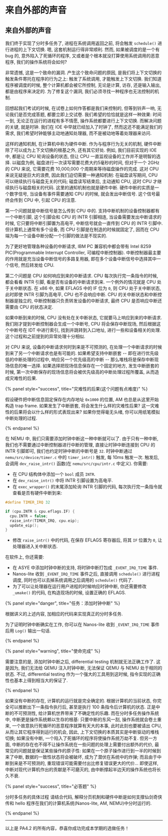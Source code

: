 # 来自外部的声音

## 来自外部的声音

我们终于实现了分时多任务了, 进程在系统调用返回之前, 将会触发 `schedule()` 进行进程的上下文切换. 嗯, 这套机制运行得非常顺利. 然而, 如果被调度的是一个有 bug 的, 意外陷入了死循环的程序, 又或者是个根本就没打算使用系统调用的恶意程序, 我们的操作系统将会如何?

非常遗憾, 这是一个致命的漏洞. 产生这个致命问题的原因, 是我们将上下文切换的触发条件寄托在程序的行为之上: 触发了系统调用, 才能触发上下文切换. 我们知道程序被调度的时候, 整个计算机都会被它所控制, 无论是计算, 访存, 还是输入输出, 都是由程序来决定的. 为了修复这个漏洞, 我们必须寻找一种程序也无法控制的机制.

回想起我们考试的时候, 在试卷上如何作答都是我们来控制的, 但等到铃声一响, 无论我们是否完成答题, 都要立即上交试卷. 我们希望的恰恰就是这样一种效果: 时间一到, 无论正在运行的进程有多不情愿, 操作系统都要进行上下文切换. 而解决问题的关键, 就是时钟. 我们在 IOE 中早就已经加入了时钟了, 然而这还不能满足我们的需求, 我们希望时钟能够主动地通知处理器, 而不是被动地等着处理器来访问.

这样的通知机制, 在计算机中称为硬件中断. 作为与程序行为无关的机制, 硬件中断除了可以成为上下文切换的根基之外, 还有其它好处. 例如, 我们目前实现的 IOE 中, 都是让 CPU 轮询设备的状态, 但让 CPU 一直监视设备的工作并不是明智的选择. 以磁盘为例, 磁盘进行一次读写需要花费大约5毫秒的时间, 但对于一个 2GHz 的 CPU 来说, 它需要花费 10,000,000 个周期来等待磁盘操作的完成. 这对 CPU 来说无疑是巨大的浪费, 因此我们迫切需要一种通知机制: 在磁盘读写期间, CPU 可以继续执行与磁盘无关的代码; 磁盘读写结束后, 主动通知 CPU, 这时 CPU 才继续执行与磁盘相关的代码. 这里的通知机制也就是硬件中断. 硬件中断的实质是一个数字信号, 当设备有事件需要通知 CPU 的时候, 就会发出中断信号. 这个信号最终会传到 CPU 中, 引起 CPU 的注意.

第一个问题就是中断信号是怎么传到 CPU 中的. 支持中断机制的设备控制器都有一个中断引脚, 这个引脚会和 CPU 的 INTR 引脚相连, 当设备需要发出中断请求的时候, 它只要将中断引脚置为高电平, 中断信号就会一直传到 CPU 的 INTR 引脚中. 但计算机上通常有多个设备, 而 CPU 引脚是在制造的时候就固定了, 因而在 CPU 端为每一个设备中断分配一个引脚的做法是不现实的.

为了更好地管理各种设备的中断请求, IBM PC 兼容机中都会带有 Intel 8259 PIC(Programmable Interrupt Controller, 可编程中断控制器). 中断控制器最主要的作用就是充当设备中断信号的多路复用器, 即在多个设备中断信号中选择其中一个信号, 然后转发给 CPU.

第二个问题是 CPU 如何响应到来的中断请求. CPU 每次执行完一条指令的时候, 都会看看 INTR 引脚, 看是否有设备的中断请求到来. 一个例外的情况就是 CPU 处于关中断状态. 在 x86 中, 如果 EFLAGS 中的 IF 位为 `0`, 则 CPU 处于关中断状态, 此时即使 INTR 引脚为高电平, CPU 也不会响应中断. CPU 的关中断状态和中断控制器是独立的, 中断控制器只负责转发设备的中断请求, 最终 CPU 是否响应中断还需要由 CPU 的状态决定.

如果中断到来的时候, CPU 没有处在关中断状态, 它就要马上响应到来的中断请求. 我们刚才提到中断控制器会生成一个中断号, CPU 将会保存中断现场, 然后根据这个中断号在 IDT 中进行索引, 找到并跳转到入口地址, 进行一些和设备相关的处理. 这个过程和之前提到的异常处理十分相似.

对 CPU 来说, 设备的中断请求何时到来是不可预测的, 在处理一个中断请求的时候到来了另一个中断请求也是有可能的. 如果希望支持中断嵌套 -- 即在进行优先级低的中断处理的过程中, 响应另一个优先级高的中断 -- 那么堆栈将是保存中断现场信息的唯一选择. 如果选择把现场信息保存在一个固定的地方, 发生中断嵌套的时候, 第一次中断保存的现场信息将会被优先级高的中断处理过程所覆盖, 从而造成灾难性的后果.

{% panel style="success", title="灾难性的后果(这个问题有点难度)" %}

假设硬件把中断信息固定保存在内存地址 `0x1000` 的位置, AM 也总是从这里开始构造 trap frame. 如果发生了中断嵌套, 将会发生什么样的灾难性后果? 这一灾难性的后果将会以什么样的形式表现出来? 如果你觉得毫无头绪, 你可以用纸笔模拟中断处理的过程.

{% endpanel %}

在 NEMU 中, 我们只需要添加时钟中断这一种中断就可以了. 由于只有一种中断, 我们也不需要通过中断控制器进行中断的管理, 直接让时钟中断连接到 CPU 的 INTR 引脚即可, 我们也约定时钟中断的中断号是 `32`. 时钟中断通过 `nemu/src/device/timer.c` 中的 `timer_intr()` 触发, 每 10ms 触发一次. 触发后, 会调用 `dev_raise_intr()` 函数(在 `nemu/src/cpu/intr.c` 中定义). 你需要:

- 在 CPU 结构体中添加一个 `bool` 成员 `INTR`.
- 在 `dev_raise_intr()` 中将 INTR 引脚设置为高电平.
- 在 `exec_wrapper()` 的末尾添加轮询 INTR 引脚的代码, 每次执行完一条指令就查看是否有硬件中断到来:

```c
#define TIMER_IRQ 32

if (cpu.INTR & cpu.eflags.IF) {
  cpu.INTR = false;
  raise_intr(TIMER_IRQ, cpu.eip);
  update_eip();
}
```

- 修改 `raise_intr()` 中的代码, 在保存 EFLAGS 寄存器后, 将其 `IF` 位置为 `0`, 让处理器进入关中断状态.

在软件上, 你还需要:

- 在 ASYE 中添加时钟中断的支持, 将时钟中断打包成 `_EVENT_IRQ_TIME` 事件.
- Nanos-lite 收到 `_EVENT_IRQ_TIME` 事件之后, 直接调用 `schedule()` 进行进程调度, 同时也可以去掉系统调用之后调用的 `schedule()` 代码了.
- 为了可以让处理器在运行用户进程的时候响应时钟中断, 你还需要修改 `_umake()` 的代码, 在构造现场的时候, 设置正确的 EFLAGS.

{% panel style="danger", title="任务：添加时钟中断" %}

根据讲义的上述内容, 加相应的代码来实现真正的分时多任务.

为了证明时钟中断确实在工作, 你可以在 Nanos-lite 收到 `_EVENT_IRQ_TIME` 事件后用 `Log()` 输出一句话.

{% endpanel %}

{% panel style="warning", title="使命完成" %}

需要注意的是, 添加时钟中断之后, differential testing 机制就无法正确工作了. 这是因为, 我们无法给 QEMU 注入时钟中断, 无法保证 QEMU 与 NEMU 处于相同的状态. 不过, differential testing 作为一个强大的工具用到这时候, 指令实现的正确性也基本上得到相当大的保证了.

{% endpanel %}

如果没有中断的存在, 计算机的运行就是完全确定的. 根据计算机的当前状态, 你完全可以推断出下一条指令执行后, 甚至是执行 100 条指令后计算机的状态. 正是中断的不可预测性, 给计算机世界带来了不确定性的乐趣. 而在分时多任务操作系统中, 中断更是操作系统赖以生存的根基: 只要中断的东风一刮, 操作系统就会卷土重来, 一个故意执行死循环的恶意程序就算有天大的本事, 此时此刻也要被请出 CPU, 从而让其它程序得到运行的机会, 因此, 上下文切换的本质其实是中断驱动的堆栈切换; 如果没有中断, 一个陷入了死循环的程序将使操作系统万劫不复. 但另一方面, 中断的存在也不得不让操作系统在一些问题的处理上需要付出额外的代价, 最常见的问题就是保证某些操作的原子性: 如果在一个原子操作进行到一半的时候到来了中断, 数据的一致性状态将会被破坏, 成为了潜伏在系统中的炸弹; 而且由于中断到来是不可预测的, 重现错误可能需要付出比修复错误更大的代价... 即使这样, 中断对现代计算机作出的贡献是不可磨灭的, 由中断撑起半边天的操作系统也将长久不衰.

{% panel style="success", title="必答题" %}

分时多任务的具体过程 请结合代码, 解释分页机制和硬件中断是如何支撑仙剑奇侠传和 hello 程序在我们的计算机系统(Nanos-lite, AM, NEMU)中分时运行的.

{% endpanel %}

---

以上是 PA4.2 的所有内容，恭喜你成功完成本学期的选做任务！